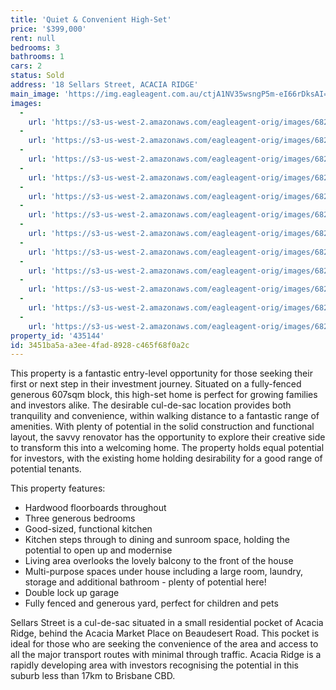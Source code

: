 ```yaml
---
title: 'Quiet & Convenient High-Set'
price: '$399,000'
rent: null
bedrooms: 3
bathrooms: 1
cars: 2
status: Sold
address: '18 Sellars Street, ACACIA RIDGE'
main_image: 'https://img.eagleagent.com.au/ctjA1NV35wsngP5m-eI66rDksAI=/1280x854/smart/https://s3-us-west-2.amazonaws.com/eagleagent-orig/images/6820934/124447590-image-M.jpg'
images:
  -
    url: 'https://s3-us-west-2.amazonaws.com/eagleagent-orig/images/6820945/124447590-image-K.jpg'
  -
    url: 'https://s3-us-west-2.amazonaws.com/eagleagent-orig/images/6820944/124447590-image-J.jpg'
  -
    url: 'https://s3-us-west-2.amazonaws.com/eagleagent-orig/images/6820943/124447590-image-I.jpg'
  -
    url: 'https://s3-us-west-2.amazonaws.com/eagleagent-orig/images/6820942/124447590-image-H.jpg'
  -
    url: 'https://s3-us-west-2.amazonaws.com/eagleagent-orig/images/6820941/124447590-image-G.jpg'
  -
    url: 'https://s3-us-west-2.amazonaws.com/eagleagent-orig/images/6820940/124447590-image-F.jpg'
  -
    url: 'https://s3-us-west-2.amazonaws.com/eagleagent-orig/images/6820939/124447590-image-E.jpg'
  -
    url: 'https://s3-us-west-2.amazonaws.com/eagleagent-orig/images/6820938/124447590-image-D.jpg'
  -
    url: 'https://s3-us-west-2.amazonaws.com/eagleagent-orig/images/6820937/124447590-image-C.jpg'
  -
    url: 'https://s3-us-west-2.amazonaws.com/eagleagent-orig/images/6820936/124447590-image-B.jpg'
  -
    url: 'https://s3-us-west-2.amazonaws.com/eagleagent-orig/images/6820935/124447590-image-A.jpg'
  -
    url: 'https://s3-us-west-2.amazonaws.com/eagleagent-orig/images/6820934/124447590-image-M.jpg'
property_id: '435144'
id: 3451ba5a-a3ee-4fad-8928-c465f68f0a2c
---
```

This property is a fantastic entry-level opportunity for those seeking their first or next step in their investment journey. Situated on a fully-fenced generous 607sqm block, this high-set home is perfect for growing families and investors alike. The desirable cul-de-sac location provides both tranquility and convenience, within walking distance to a fantastic range of amenities. With plenty of potential in the solid construction and functional layout, the savvy renovator has the opportunity to explore their creative side to transform this into a welcoming home. The property holds equal potential for investors, with the existing home holding desirability for a good range of potential tenants.

This property features:

*  Hardwood floorboards throughout
*  Three generous bedrooms
*  Good-sized, functional kitchen
*  Kitchen steps through to dining and sunroom space, holding the potential to open up and modernise
*  Living area overlooks the lovely balcony to the front of the house
*  Multi-purpose spaces under house including a large room, laundry, storage and additional bathroom - plenty of potential here!
*  Double lock up garage
*  Fully fenced and generous yard, perfect for children and pets

Sellars Street is a cul-de-sac situated in a small residential pocket of Acacia Ridge, behind the Acacia Market Place on Beaudesert Road. This pocket is ideal for those who are seeking the convenience of the area and access to all the major transport routes with minimal through traffic. Acacia Ridge is a rapidly developing area with investors recognising the potential in this suburb less than 17km to Brisbane CBD.